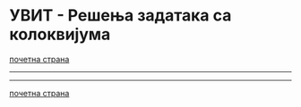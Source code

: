 # УВИТ - Решења задатака са колоквијума 

[почетна страна](../../README.md)

---

---

[почетна страна](../../README.md)  


